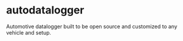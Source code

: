 # autodatalogger
Automotive datalogger built to be open source and customized to any vehicle and setup.
